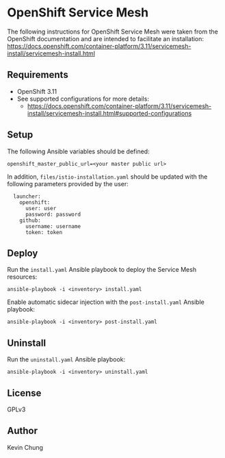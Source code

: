OpenShift Service Mesh
======================

The following instructions for OpenShift Service Mesh were taken from the OpenShift documentation and are intended to facilitate an installation:
https://docs.openshift.com/container-platform/3.11/servicemesh-install/servicemesh-install.html

Requirements
------------

* OpenShift 3.11
* See supported configurations for more details:
  - https://docs.openshift.com/container-platform/3.11/servicemesh-install/servicemesh-install.html#supported-configurations

Setup
-----

The following Ansible variables should be defined:
```
openshift_master_public_url=<your master public url>
```

In addition, `files/istio-installation.yaml` should be updated with the following parameters provided by the user:
```
  launcher:
    openshift:
      user: user
      password: password
    github:
      username: username
      token: token
```

Deploy
------

Run the `install.yaml` Ansible playbook to deploy the Service Mesh resources:
```
ansible-playbook -i <inventory> install.yaml
```

Enable automatic sidecar injection with the `post-install.yaml` Ansible playbook:
```
ansible-playbook -i <inventory> post-install.yaml
```

Uninstall
---------

Run the `uninstall.yaml` Ansible playbook:
```
ansible-playbook -i <inventory> uninstall.yaml
```

License
-------

GPLv3

Author
------

Kevin Chung
